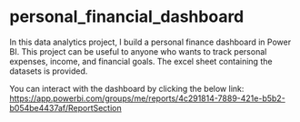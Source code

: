 # personal_financial_dashboard

In this data analytics project, I build a personal finance dashboard in Power BI. This project can be useful to anyone who wants to track personal expenses, income, and financial goals. The excel sheet containing the datasets is provided.

You can interact with the dashboard by clicking the below link: 
https://app.powerbi.com/groups/me/reports/4c291814-7889-421e-b5b2-b054be4437af/ReportSection


